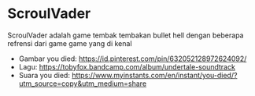 # ScroulVader
ScroulVader adalah game tembak tembakan bullet hell dengan beberapa refrensi dari game game yang di kenal

- Gambar you died: https://id.pinterest.com/pin/632052128972624092/
- Lagu: https://tobyfox.bandcamp.com/album/undertale-soundtrack
- Suara you died: https://www.myinstants.com/en/instant/you-died/?utm_source=copy&utm_medium=share
